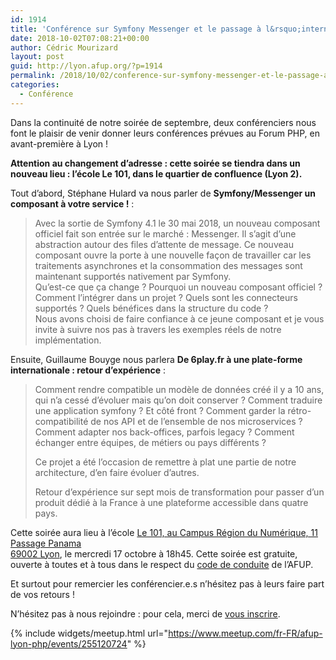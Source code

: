 ```yaml
---
id: 1914
title: 'Conférence sur Symfony Messenger et le passage à l&rsquo;international de la plateforme 6play.fr'
date: 2018-10-02T07:08:21+00:00
author: Cédric Mourizard
layout: post
guid: http://lyon.afup.org/?p=1914
permalink: /2018/10/02/conference-sur-symfony-messenger-et-le-passage-a-linternational-de-la-plateforme-6play-fr/
categories:
  - Conférence
---
```

Dans la continuité de notre soirée de septembre, deux conférenciers nous font le plaisir de venir donner leurs conférences prévues au Forum PHP, en avant-première à Lyon !

**Attention au changement d&rsquo;adresse : cette soirée se tiendra dans un nouveau lieu : l&rsquo;école Le 101, dans le quartier de confluence (Lyon 2).**

Tout d&rsquo;abord, Stéphane Hulard va nous parler de **Symfony/Messenger un composant à votre service !** :

> Avec la sortie de Symfony 4.1 le 30 mai 2018, un nouveau composant officiel fait son entrée sur le marché : Messenger. Il s&rsquo;agit d&rsquo;une abstraction autour des files d&rsquo;attente de message. Ce nouveau composant ouvre la porte à une nouvelle façon de travailler car les traitements asynchrones et la consommation des messages sont maintenant supportés nativement par Symfony.  
> Qu&rsquo;est-ce que ça change ? Pourquoi un nouveau composant officiel ? Comment l&rsquo;intégrer dans un projet ? Quels sont les connecteurs supportés ? Quels bénéfices dans la structure du code ?  
> Nous avons choisi de faire confiance à ce jeune composant et je vous invite à suivre nos pas à travers les exemples réels de notre implémentation.

Ensuite, Guillaume Bouyge nous parlera **De 6play.fr à une plate-forme internationale : retour d’expérience** :

> Comment rendre compatible un modèle de données créé il y a 10 ans, qui n’a cessé d’évoluer mais qu’on doit conserver ? Comment traduire une application symfony ? Et côté front ? Comment garder la rétro-compatibilité de nos API et de l’ensemble de nos microservices ? Comment adapter nos back-offices, parfois legacy ? Comment échanger entre équipes, de métiers ou pays différents ?
> 
> Ce projet a été l’occasion de remettre à plat une partie de notre architecture, d’en faire évoluer d’autres.
> 
> Retour d’expérience sur sept mois de transformation pour passer d’un produit dédié à la France à une plateforme accessible dans quatre pays.

Cette soirée aura lieu à l&rsquo;école [Le 101, au <span class="section-info-text">Campus Région du Numérique, 11 Passage Panama<br /> </span> 69002 Lyon](https://goo.gl/maps/fdUqEotsZhD2), le mercredi 17 octobre à 18h45. Cette soirée est gratuite, ouverte à toutes et à tous dans le respect du [code de conduite](https://afup.org/pages/site/?route=code-de-conduite/80) de l&rsquo;AFUP.

Et surtout pour remercier les conférencier.e.s n&rsquo;hésitez pas à leurs faire part de vos retours !

N’hésitez pas à nous rejoindre : pour cela, merci de [vous inscrire](https://www.meetup.com/fr-FR/afup-lyon-php/events/255120724/).

{% include widgets/meetup.html url="https://www.meetup.com/fr-FR/afup-lyon-php/events/255120724" %}
